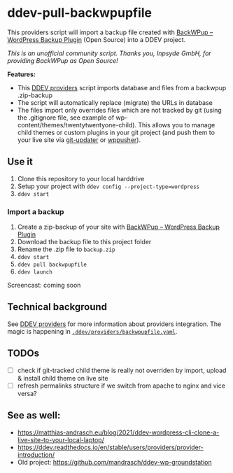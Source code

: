 # ddev-pull-backwpupfile

This providers script will import a backup file created with [BackWPup – WordPress Backup Plugin](https://wordpress.org/plugins/backwpup/) (Open Source) into a DDEV project.

*This is an unofficial community script. Thanks you, Inpsyde GmbH, for providing BackWPup as Open Source!*

**Features:**

- This [DDEV providers](https://github.com/mandrasch/ddev-pull-backwpupfile/blob/main/.ddev/providers/backwpupfile.yaml)  script imports database and files from a backwpup .zip-backup
- The script will automatically replace (migrate) the URLs in database
- The files import only overrides files which are not tracked by git (using the .gitignore file, see example of wp-content/themes/twentytwentyone-child). This allows you to manage child themes or custom plugins in your git project (and push them to your live site via [git-updater](https://git-updater.com/) or [wppusher](https://wppusher.com/)).

## Use it

1. Clone this repository to your local harddrive
1. Setup your project with `ddev config --project-type=wordpress`
1. `ddev start`

### Import a backup 
1. Create a zip-backup of your site with [BackWPup – WordPress Backup Plugin](https://wordpress.org/plugins/backwpup/)
1. Download the backup file to this project folder
1. Rename the .zip file to `backup.zip`
1. `ddev start`
1. `ddev pull backwpupfile`
1. `ddev launch`

Screencast: coming soon

## Technical background

See [DDEV providers](https://ddev.readthedocs.io/en/stable/users/providers/provider-introduction/) for more information about providers integration. The magic is happening in [`.ddev/providers/backwpupfile.yaml`](https://github.com/mandrasch/ddev-pull-backwpupfile/blob/main/.ddev/providers/backwpupfile.yaml). 

## TODOs

- [ ] check if git-tracked child theme is really not overriden by import, upload & install child theme on live site
- [ ] refresh permalinks structure if we switch from apache to nginx and vice versa? 

## See as well:

- https://matthias-andrasch.eu/blog/2021/ddev-wordpress-cli-clone-a-live-site-to-your-local-laptop/
- https://ddev.readthedocs.io/en/stable/users/providers/provider-introduction/
- Old project: https://github.com/mandrasch/ddev-wp-groundstation
